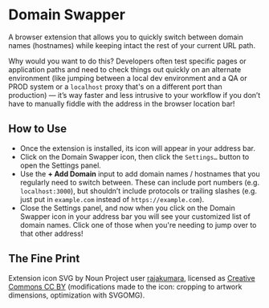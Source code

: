 # Domain Swapper

A browser extension that allows you to quickly switch between domain names (hostnames) while keeping intact the rest of your current URL path.

Why would you want to do this? Developers often test specific pages or application paths and need to check things out quickly on an alternate environment (like jumping between a local dev environment and a QA or PROD system or a `localhost` proxy that's on a different port than production) — it’s way faster and less intrusive to your workflow if you don’t have to manually fiddle with the address in the browser location bar!

## How to Use

* Once the extension is installed, its icon will appear in your address bar.
* Click on the Domain Swapper icon, then click the `Settings…` button to open the Settings panel.
* Use the **+ Add Domain** input to add domain names / hostnames that you regularly need to switch between. These can include port numbers (e.g. `localhost:3000`), but shouldn’t include protocols or trailing slashes (e.g. just put in `example.com` instead of `https://example.com`).
* Close the Settings panel, and now when you click on the Domain Swapper icon in your address bar you will see your customized list of domain names. Click one of those when you're needing to jump over to that other address!

## The Fine Print

Extension icon SVG by Noun Project user [rajakumara](https://thenounproject.com/rajakumara12121/), licensed as [Creative Commons CC BY](https://creativecommons.org/licenses/by/4.0/) (modifications made to the icon: cropping to artwork
dimensions, optimization with SVGOMG).
